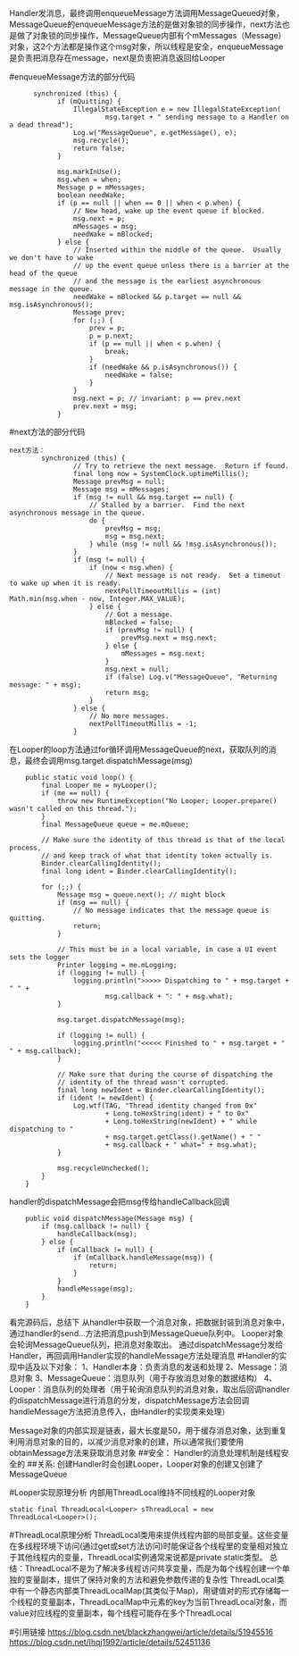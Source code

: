 

Handler发消息，最终调用enqueueMessage方法调用MessageQueued对象，MessageQueue的enqueueMessage方法的是做对象锁的同步操作，next方法也是做了对象锁的同步操作，MessageQueue内部有个mMessages（Message）对象，这2个方法都是操作这个msg对象，所以线程是安全，enqueueMessage是负责把消息存在message，next是负责把消息返回给Looper

#enqueueMessage方法的部分代码
``` 
      synchronized (this) {
            if (mQuitting) {
                IllegalStateException e = new IllegalStateException(
                        msg.target + " sending message to a Handler on a dead thread");
                Log.w("MessageQueue", e.getMessage(), e);
                msg.recycle();
                return false;
            }

            msg.markInUse();
            msg.when = when;
            Message p = mMessages;
            boolean needWake;
            if (p == null || when == 0 || when < p.when) {
                // New head, wake up the event queue if blocked.
                msg.next = p;
                mMessages = msg;
                needWake = mBlocked;
            } else {
                // Inserted within the middle of the queue.  Usually we don't have to wake
                // up the event queue unless there is a barrier at the head of the queue
                // and the message is the earliest asynchronous message in the queue.
                needWake = mBlocked && p.target == null && msg.isAsynchronous();
                Message prev;
                for (;;) {
                    prev = p;
                    p = p.next;
                    if (p == null || when < p.when) {
                        break;
                    }
                    if (needWake && p.isAsynchronous()) {
                        needWake = false;
                    }
                }
                msg.next = p; // invariant: p == prev.next
                prev.next = msg;
            }
```

#next方法的部分代码
```
next方法：
        synchronized (this) {
                // Try to retrieve the next message.  Return if found.
                final long now = SystemClock.uptimeMillis();
                Message prevMsg = null;
                Message msg = mMessages;
                if (msg != null && msg.target == null) {
                    // Stalled by a barrier.  Find the next asynchronous message in the queue.
                    do {
                        prevMsg = msg;
                        msg = msg.next;
                    } while (msg != null && !msg.isAsynchronous());
                }
                if (msg != null) {
                    if (now < msg.when) {
                        // Next message is not ready.  Set a timeout to wake up when it is ready.
                        nextPollTimeoutMillis = (int) Math.min(msg.when - now, Integer.MAX_VALUE);
                    } else {
                        // Got a message.
                        mBlocked = false;
                        if (prevMsg != null) {
                            prevMsg.next = msg.next;
                        } else {
                            mMessages = msg.next;
                        }
                        msg.next = null;
                        if (false) Log.v("MessageQueue", "Returning message: " + msg);
                        return msg;
                    }
                } else {
                    // No more messages.
                    nextPollTimeoutMillis = -1;
                }
```
在Looper的loop方法通过for循环调用MessageQueue的next，获取队列的消息，最终会调用msg.target.dispatchMessage(msg)
```
    public static void loop() {
        final Looper me = myLooper();
        if (me == null) {
            throw new RuntimeException("No Looper; Looper.prepare() wasn't called on this thread.");
        }
        final MessageQueue queue = me.mQueue;

        // Make sure the identity of this thread is that of the local process,
        // and keep track of what that identity token actually is.
        Binder.clearCallingIdentity();
        final long ident = Binder.clearCallingIdentity();

        for (;;) {
            Message msg = queue.next(); // might block
            if (msg == null) {
                // No message indicates that the message queue is quitting.
                return;
            }

            // This must be in a local variable, in case a UI event sets the logger
            Printer logging = me.mLogging;
            if (logging != null) {
                logging.println(">>>>> Dispatching to " + msg.target + " " +
                        msg.callback + ": " + msg.what);
            }

            msg.target.dispatchMessage(msg);

            if (logging != null) {
                logging.println("<<<<< Finished to " + msg.target + " " + msg.callback);
            }

            // Make sure that during the course of dispatching the
            // identity of the thread wasn't corrupted.
            final long newIdent = Binder.clearCallingIdentity();
            if (ident != newIdent) {
                Log.wtf(TAG, "Thread identity changed from 0x"
                        + Long.toHexString(ident) + " to 0x"
                        + Long.toHexString(newIdent) + " while dispatching to "
                        + msg.target.getClass().getName() + " "
                        + msg.callback + " what=" + msg.what);
            }

            msg.recycleUnchecked();
        }
    }

```
handler的dispatchMessage会把msg传给handleCallback回调
```
    public void dispatchMessage(Message msg) {
        if (msg.callback != null) {
            handleCallback(msg);
        } else {
            if (mCallback != null) {
                if (mCallback.handleMessage(msg)) {
                    return;
                }
            }
            handleMessage(msg);
        }
    }
```
看完源码后，总结下
从handler中获取一个消息对象，把数据封装到消息对象中，通过handler的send…方法把消息push到MessageQueue队列中。 
Looper对象会轮询MessageQueue队列，把消息对象取出。 
通过dispatchMessage分发给Handler，再回调用Handler实现的handleMessage方法处理消息
#Handler的实现中适及以下对象： 
1、Handler本身：负责消息的发送和处理 
2、Message：消息对象 
3、MessageQueue：消息队列（用于存放消息对象的数据结构） 
4、Looper：消息队列的处理者（用于轮询消息队列的消息对象，取出后回调handler的dispatchMessage进行消息的分发，dispatchMessage方法会回调handleMessage方法把消息传入，由Handler的实现类来处理）

Message对象的内部实现是链表，最大长度是50，用于缓存消息对象，达到重复利用消息对象的目的，以减少消息对象的创建，所以通常我们要使用obtainMessage方法来获取消息对象
##安全：
Handler的消息处理机制是线程安全的
##关系:
创建Handler时会创建Looper，Looper对象的创建又创建了MessageQueue


#Looper实现原理分析
内部用ThreadLocal维持不同线程的Looper对象
```
static final ThreadLocal<Looper> sThreadLocal = new ThreadLocal<Looper>();
```
#ThreadLocal原理分析
ThreadLocal类用来提供线程内部的局部变量。这些变量在多线程环境下访问(通过get或set方法访问)时能保证各个线程里的变量相对独立于其他线程内的变量，ThreadLocal实例通常来说都是private static类型。 
总结：ThreadLocal不是为了解决多线程访问共享变量，而是为每个线程创建一个单独的变量副本，提供了保持对象的方法和避免参数传递的复杂性
ThreadLocal类中有一个静态内部类ThreadLocalMap(其类似于Map)，用键值对的形式存储每一个线程的变量副本，ThreadLocalMap中元素的key为当前ThreadLocal对象，而value对应线程的变量副本，每个线程可能存在多个ThreadLocal

#引用链接
https://blog.csdn.net/blackzhangwei/article/details/51945516
https://blog.csdn.net/lhqj1992/article/details/52451136 
